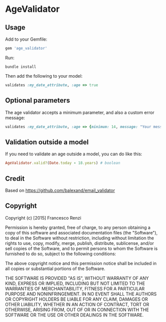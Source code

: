 # AgeValidator

## Usage

Add to your Gemfile:

```ruby
gem 'age_validator'
```

Run:

```
bundle install
```

Then add the following to your model:

```ruby
validates :my_date_attribute, :age => true
```

## Optional parameters

The age validator accepts a minimum parameter, and also a custom error message:

```ruby
validates :my_date_attribute, :age => {minimum: 14, message: "Your message"}
```

## Validation outside a model

If you need to validate an age outside a model, you can do like this:

```ruby
AgeValidator.valid?(Date.today - 18.years) # boolean
```

## Credit

Based on https://github.com/balexand/email_validator

## Copyright

Copyright (c) [2015] Francesco Renzi

Permission is hereby granted, free of charge, to any person obtaining a copy
of this software and associated documentation files (the "Software"), to deal
in the Software without restriction, including without limitation the rights
to use, copy, modify, merge, publish, distribute, sublicense, and/or sell
copies of the Software, and to permit persons to whom the Software is
furnished to do so, subject to the following conditions:

The above copyright notice and this permission notice shall be included in all
copies or substantial portions of the Software.

THE SOFTWARE IS PROVIDED "AS IS", WITHOUT WARRANTY OF ANY KIND, EXPRESS OR
IMPLIED, INCLUDING BUT NOT LIMITED TO THE WARRANTIES OF MERCHANTABILITY,
FITNESS FOR A PARTICULAR PURPOSE AND NONINFRINGEMENT. IN NO EVENT SHALL THE
AUTHORS OR COPYRIGHT HOLDERS BE LIABLE FOR ANY CLAIM, DAMAGES OR OTHER
LIABILITY, WHETHER IN AN ACTION OF CONTRACT, TORT OR OTHERWISE, ARISING FROM,
OUT OF OR IN CONNECTION WITH THE SOFTWARE OR THE USE OR OTHER DEALINGS IN THE
SOFTWARE.